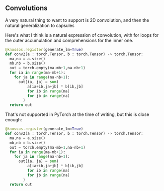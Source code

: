 
Convolutions
------------

A very natural thing to want to support is 2D convolution, and then the natural 
generalization to capsules

Here's what I think is a natural expression of convolution, 
with for loops for the outer accumulation and comprehensions for the inner one.
```python
@knossos.register(generate_lm=True)
def conv2(a : torch.Tensor, b : torch.Tensor) -> torch.Tensor:
  ma,na = a.size()
  mb,nb = b.size()
  out = torch.empty(ma-mb+1,na-nb+1)
  for ia in range(ma-mb+1):
    for ja in range(na-nb+1):
      out[ia, ja] = sum(
          a[ia+ib,ja+jb] * b[ib,jb]
          for ib in range(ma)
          for jb in range(na)
        )
  return out 
```

That's not supported in PyTorch at the time of writing, but this is close enough:
```python
@knossos.register(generate_lm=True)
def conv2(a : torch.Tensor, b : torch.Tensor) -> torch.Tensor:
  ma,na = a.size()
  mb,nb = b.size()
  out = torch.empty(ma-mb+1,na-nb+1)
  for ia in range(ma-mb+1):
    for ja in range(na-nb+1):
      out[ia, ja] = sum(
          a[ia+ib,ja+jb] * b[ib,jb]
          for ib in range(ma)
          for jb in range(na)
        )
  return out 
```

